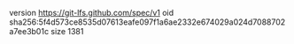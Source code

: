 version https://git-lfs.github.com/spec/v1
oid sha256:5f4d573ce8535d07613eafe097f1a6ae2332e674029a024d7088702a7ee3b01c
size 1381
